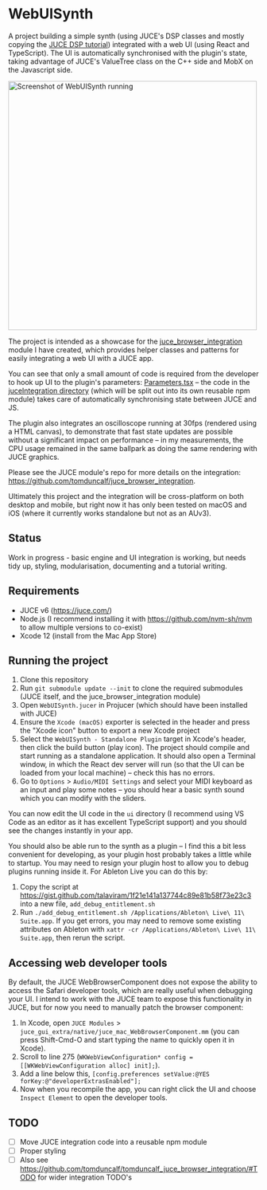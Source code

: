 # WebUISynth

A project building a simple synth (using JUCE's DSP classes and mostly copying the [JUCE DSP tutorial](https://docs.juce.com/master/tutorial_dsp_introduction.html)) integrated with a web UI (using React and TypeScript). The UI is automatically synchronised with the plugin's state, taking advantage of JUCE's ValueTree class on the C++ side and MobX on the Javascript side.

<img alt="Screenshot of WebUISynth running" src="https://user-images.githubusercontent.com/5458070/118700820-f6849580-b80a-11eb-97ef-b5624b6d50c0.png" width="500" />

The project is intended as a showcase for the [juce_browser_integration](https://github.com/tomduncalf/juce_browser_integration) module I have created, which provides helper classes and patterns for easily integrating a web UI with a JUCE app.

You can see that only a small amount of code is required from the developer to hook up UI to the plugin's parameters: [Parameters.tsx](https://github.com/tomduncalf/WebUISynth/blob/main/ui/src/components/Parameters.tsx) – the code in the [juceIntegration directory](https://github.com/tomduncalf/WebUISynth/tree/main/ui/src/juceIntegration) (which will be split out into its own reusable npm module) takes care of automatically synchronising state between JUCE and JS.

The plugin also integrates an oscilloscope running at 30fps (rendered using a HTML canvas), to demonstrate that fast state updates are possible without a significant impact on performance – in my measurements, the CPU usage remained in the same ballpark as doing the same rendering with JUCE graphics.

Please see the JUCE module's repo for more details on the integration: https://github.com/tomduncalf/juce_browser_integration.

Ultimately this project and the integration will be cross-platform on both desktop and mobile, but right now it has only been tested on macOS and iOS (where it currently works standalone but not as an AUv3).

## Status

Work in progress - basic engine and UI integration is working, but needs tidy up, styling, modularisation, documenting and a tutorial writing.

## Requirements

- JUCE v6 (https://juce.com/)
- Node.js (I recommend installing it with https://github.com/nvm-sh/nvm to allow multiple versions to co-exist)
- Xcode 12 (install from the Mac App Store)

## Running the project

1. Clone this repository
2. Run `git submodule update --init` to clone the required submodules (JUCE itself, and the juce_browser_integration module)
3. Open `WebUISynth.jucer` in Projucer (which should have been installed with JUCE)
4. Ensure the `Xcode (macOS)` exporter is selected in the header and press the "Xcode icon" button to export a new Xcode project
5. Select the `WebUISynth - Standalone Plugin` target in Xcode's header, then click the build button (play icon). The project should compile and start running as a standalone application. It should also open a Terminal window, in which the React dev server will run (so that the UI can be loaded from your local machine) – check this has no errors.
6. Go to `Options` > `Audio/MIDI Settings` and select your MIDI keyboard as an input and play some notes – you should hear a basic synth sound which you can modify with the sliders.

You can now edit the UI code in the `ui` directory (I recommend using VS Code as an editor as it has excellent TypeScript support) and you should see the changes instantly in your app.

You should also be able run to the synth as a plugin – I find this a bit less convenient for developing, as your plugin host probably takes a little while to startup. You may need to resign your plugin host to allow you to debug plugins running inside it. For Ableton Live you can do this by:

1. Copy the script at https://gist.github.com/talaviram/1f21e141a137744c89e81b58f73e23c3 into a new file, `add_debug_entitlement.sh`
2. Run `./add_debug_entitlement.sh /Applications/Ableton\ Live\ 11\ Suite.app`. If you get errors, you may need to remove some existing attributes on Ableton with `xattr -cr /Applications/Ableton\ Live\ 11\ Suite.app`, then rerun the script.

## Accessing web developer tools

By default, the JUCE WebBrowserComponent does not expose the ability to access the Safari developer tools, which are really useful when debugging your UI. I intend to work with the JUCE team to expose this functionality in JUCE, but for now you need to manually patch the browser component:

1. In Xcode, open `JUCE Modules` > `juce_gui_extra/native/juce_mac_WebBrowserComponent.mm` (you can press Shift-Cmd-O and start typing the name to quickly open it in Xcode).
2. Scroll to line 275 (`WKWebViewConfiguration* config = [[WKWebViewConfiguration alloc] init];`).
3. Add a line below this, `[config.preferences setValue:@YES forKey:@"developerExtrasEnabled"];`
4. Now when you recompile the app, you can right click the UI and choose `Inspect Element` to open the developer tools.

## TODO

- [ ] Move JUCE integration code into a reusable npm module
- [ ] Proper styling
- [ ] Also see https://github.com/tomduncalf/tomduncalf_juce_browser_integration/#TODO for wider integration TODO's
